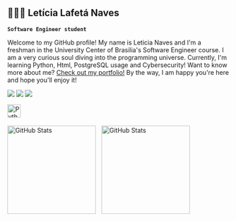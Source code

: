 ## 👩🏻‍💻 Letícia Lafetá Naves

**`Software Engineer student`**

Welcome to my GitHub profile! My name is Leticia Naves and I'm a freshman in the University Center of Brasilia's Software Engineer course. 
I am a very curious soul diving into the programming universe.
Currently, I'm learning Python, Html, PostgreSQL usage and Cybersecurity!
Want to know more about me? [Check out my portfolio!](Portfólio)
By the way, I am happy you're here and hope you'll enjoy it!

<div> 
  <a href="https://instagram.com/leticialafeta" target="_blank"><img src="https://img.shields.io/badge/-Instagram-%23E4405F?style=for-the-badge&logo=instagram&logoColor=white" target="_blank"></a>
  <a href = "mailto:lafetaleticia@gmail.com"><img src="https://img.shields.io/badge/-Gmail-%23333?style=for-the-badge&logo=gmail&logoColor=white" target="_blank"></a>
  <a href="https://www.linkedin.com/in/letícia-lafetá-487705364" target="_blank"><img src="https://img.shields.io/badge/-LinkedIn-%230077B5?style=for-the-badge&logo=linkedin&logoColor=white" target="_blank"></a> 
  
</div>

<img 
    align="left" 
    alt="Python" 
    title="Python"
    width="30px" 
    style="padding-right: 10px;" 
    src="https://cdn.jsdelivr.net/gh/devicons/devicon@latest/icons/python/python-original.svg" 
/>

<br/>
<br/>

<p>
  <img 
    align="left" 
    alt="GitHub Stats" 
    height="200" 
    style="padding-right: 10px;" 
    src="https://github-readme-stats.vercel.app/api?username=lelafeta&show_icons=true&theme=tokyonight&include_all_commits=true&locale=pt-br" 
  />

<img 
      align="left" 
      alt="GitHub Stats" 
      height="200" 
      src="https://github-readme-stats.vercel.app/api/top-langs/?username=lelafeta&theme=tokyonight&layout=compact&custom_title=Tecnologias&langs_count=9" 
  />

